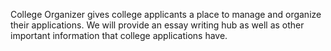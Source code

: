 College Organizer gives college applicants a place to manage and organize their applications. We will provide an essay writing hub as well as other important information that college applications have. 

